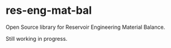 # res-eng-mat-bal
Open Source library for Reservoir Engineering Material Balance.

Still working in progress.
